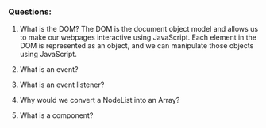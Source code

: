 ### Questions:

1. What is the DOM?
   The DOM is the document object model and allows us to make our webpages interactive using JavaScript. Each element in the DOM is represented as an object, and we can manipulate those objects using JavaScript.

2. What is an event?
3. What is an event listener?
4. Why would we convert a NodeList into an Array?
5. What is a component?
